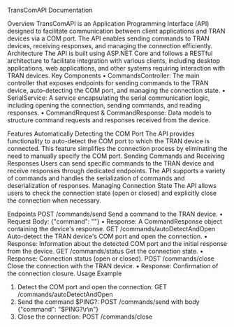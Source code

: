 TransComAPI Documentation

Overview
TransComAPI is an Application Programming Interface (API) designed to facilitate communication between client applications and TRAN devices via a COM port. The API enables sending commands to TRAN devices, receiving responses, and managing the connection efficiently.
Architecture
The API is built using ASP.NET Core and follows a RESTful architecture to facilitate integration with various clients, including desktop applications, web applications, and other systems requiring interaction with TRAN devices.
Key Components
•	CommandsController: The main controller that exposes endpoints for sending commands to the TRAN device, auto-detecting the COM port, and managing the connection state.
•	SerialService: A service encapsulating the serial communication logic, including opening the connection, sending commands, and reading responses.
•	CommandRequest & CommandResponse: Data models to structure command requests and responses received from the device.

Features
Automatically Detecting the COM Port
The API provides functionality to auto-detect the COM port to which the TRAN device is connected. This feature simplifies the connection process by eliminating the need to manually specify the COM port.
Sending Commands and Receiving Responses
Users can send specific commands to the TRAN device and receive responses through dedicated endpoints. The API supports a variety of commands and handles the serialization of commands and deserialization of responses.
Managing Connection State
The API allows users to check the connection state (open or closed) and explicitly close the connection when necessary.




Endpoints
POST /commands/send
Send a command to the TRAN device.
•	Request Body: {"command": "<Command>"}
•	Response: A CommandResponse object containing the device's response.
GET /commands/autoDetectAndOpen
Auto-detect the TRAN device's COM port and open the connection.
•	Response: Information about the detected COM port and the initial response from the device.
GET /commands/status
Get the connection state.
•	Response: Connection status (open or closed).
POST /commands/close
Close the connection with the TRAN device.
•	Response: Confirmation of the connection closure.
Usage Example
1.	Detect the COM port and open the connection:
GET /commands/autoDetectAndOpen
2.	Send the command $PING?:
POST /commands/send with body {"command": "$PING?\r\n"}
3.	Close the connection:
POST /commands/close

